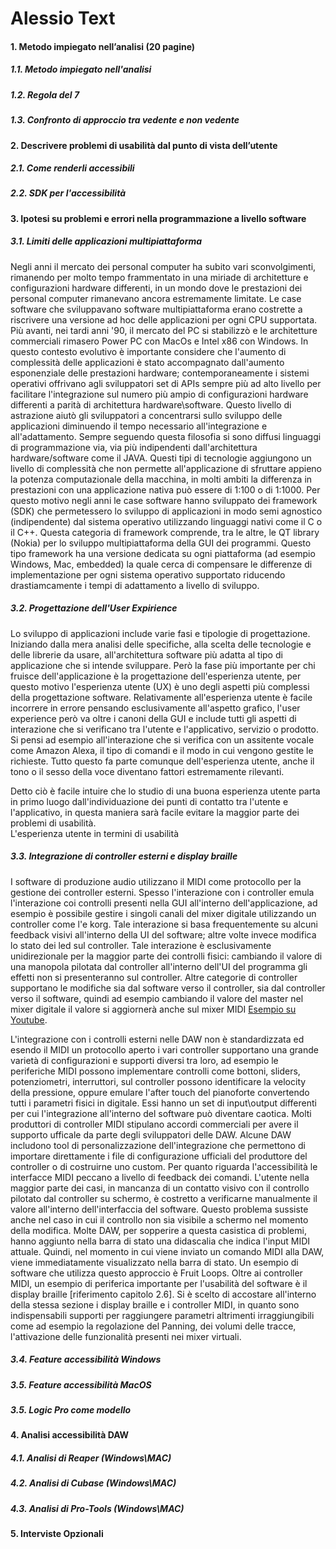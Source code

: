 # Alessio Text

#### 1. Metodo impiegato nell’analisi (20 pagine)
##### 1.1. Metodo impiegato nell'analisi
##### 1.2. Regola del 7
##### 1.3. Confronto di approccio tra vedente e non vedente 

#### 2. Descrivere problemi di usabilità dal punto di vista dell’utente
##### 2.1. Come renderli accessibili
##### 2.2. SDK per l'accessibilità

#### 3. Ipotesi su problemi e errori nella programmazione a livello software
##### 3.1. Limiti delle applicazioni multipiattaforma

Negli anni il mercato dei personal computer ha subito vari sconvolgimenti, rimanendo per molto tempo  frammentato in una miriade di architetture e configurazioni hardware differenti, in un mondo dove le prestazioni dei personal computer rimanevano ancora estremamente limitate. Le case software che sviluppavano software multipiattaforma erano costrette a riscrivere una versione ad hoc delle applicazioni per ogni CPU supportata. Più avanti, nei tardi anni '90, il mercato del PC si stabilizzò e le architetture commerciali rimasero Power PC con MacOs e Intel x86 con Windows. In questo contesto evolutivo  è importante considere che l'aumento di complessità delle applicazioni è stato accompagnato dall'aumento esponenziale delle prestazioni hardware; contemporaneamente i sistemi operativi offrivano agli sviluppatori set di APIs sempre più ad alto livello per facilitare l'integrazione sul numero più ampio di configurazioni hardware differenti a parità di architettura hardware\software. Questo livello di astrazione aiutò gli sviluppatori a concentrarsi sullo sviluppo delle applicazioni diminuendo il tempo necessario all'integrazione e all'adattamento. Sempre seguendo questa filosofia si sono diffusi linguaggi di programmazione via, via più indipendenti dall'architettura hardware/software come il JAVA. Questi tipi di tecnologie aggiungono un livello di complessità che non permette all'applicazione di sfruttare appieno la potenza computazionale della macchina, in molti ambiti la differenza in prestazioni con una applicazione nativa può essere di 1:100 o di 1:1000. Per questo motivo negli anni le case software hanno sviluppato dei framework (SDK) che permetessero lo sviluppo di applicazioni in modo semi agnostico (indipendente) dal sistema operativo utilizzando linguaggi nativi come il C o il C++. Questa categoria di framework comprende, tra le altre, le QT library (Nokia) per lo sviluppo multipiattaforma della GUI dei programmi. Questo tipo framework ha una versione dedicata su ogni piattaforma (ad esempio Windows, Mac, embedded) la quale cerca di compensare le differenze di implementazione per ogni sistema operativo supportato riducendo drastiamcamente i tempi di adattamento a livello di sviluppo.

##### 3.2. Progettazione dell'User Expirience

Lo sviluppo di applicazioni include varie fasi e tipologie di progettazione. Iniziando dalla mera analisi delle specifiche, alla scelta delle tecnologie e delle librerie da usare, all'architettura software più adatta al tipo di applicazione che si intende sviluppare. Però la fase più importante per chi fruisce dell'applicazione è la progettazione dell'esperienza utente, per questo motivo l'esperienza utente (UX) è uno degli aspetti più complessi della progettazione software. Relativamente all'esperienza utente è facile incorrere in errore pensando esclusivamente all'aspetto grafico, l'user experience però va oltre i canoni della GUI e include tutti gli aspetti di interazione che si verificano tra l'utente e l'applicativo, servizio o prodotto. Si pensi ad esempio all'interazione che si verifica con un assitente vocale come Amazon Alexa, il tipo di comandi e il modo in cui vengono gestite le richieste. Tutto questo fa parte comunque dell'esperienza utente, anche il tono o il sesso della voce diventano fattori estremamente rilevanti. 

Detto ciò è facile intuire che lo studio di una buona esperienza utente parta in primo luogo dall'individuazione dei punti di contatto tra l'utente e l'applicativo, in questa maniera sarà facile evitare la maggior parte dei problemi di usabilità.  
L'esperienza utente in termini di usabilità 

##### 3.3. Integrazione di controller esterni e display braille

I software di produzione audio utilizzano il MIDI come protocollo per la gestione dei controller esterni. Spesso l'interazione con i controller emula l'interazione coi controlli presenti nella GUI all'interno dell'applicazione, ad esempio è possibile gestire i singoli canali del mixer digitale utilizzando un controller come l'e korg. Tale interazione  si basa frequentemente su alcuni feedback visivi all'interno della UI del software; altre volte invece modifica lo stato dei led sul controller. Tale interazione è esclusivamente unidirezionale per la maggior parte dei controlli fisici: cambiando il valore di una manopola pilotata dal controller all'interno dell'UI del programma gli effetti non si presenteranno sul controller. Altre categorie di controller supportano le modifiche sia dal software verso il controller, sia dal controller verso il software, quindi ad esempio cambiando il valore del master nel mixer digitale il valore si aggiornerà anche sul mixer MIDI [Esempio su Youtube](https://www.youtube.com/watch?v=fGdWNUQvaYw). 

L'integrazione con i controlli esterni nelle DAW non è standardizzata ed esendo il MIDI un protocollo aperto i vari controller supportano una grande varietà di configurazioni e supporti diversi tra loro, ad esempio le periferiche MIDI possono implementare controlli come bottoni, sliders, potenziometri, interruttori, sul controller possono identificare la velocity della pressione, oppure emulare l'after touch del pianoforte convertendo tutti i parametri fisici in digitale. Essi hanno un set di input\output differenti per cui l'integrazione all'interno del software può diventare caotica. Molti produttori di controller MIDI stipulano accordi commerciali per avere il supporto ufficale da parte degli sviluppatori delle DAW. Alcune DAW includono tool di personalizzazione dell'integrazione che permettono di importare direttamente i file di configurazione ufficiali del produttore del controller o di costruirne uno custom. Per quanto riguarda l'accessibilità le interfacce MIDI peccano a livello di feedback dei comandi. L'utente nella maggior parte dei casi, in mancanza di un contatto visivo con il controllo pilotato dal controller su schermo, è costretto a verificarne manualmente il valore all'interno dell'interfaccia del software. Questo problema sussiste anche nel caso in cui il controllo non sia visibile a schermo nel momento della modifica. Molte DAW, per sopperire a questa casistica di problemi, hanno aggiunto nella barra di stato una didascalia che indica l'input MIDI attuale. Quindi, nel momento in cui viene inviato un comando MIDI alla DAW, viene immediatamente visualizzato nella barra di stato. Un esempio di software che utilizza questo approccio è Fruit Loops. Oltre ai controller MIDI, un esempio di periferica importante per l'usabilità del software è il display braille [riferimento capitolo 2.6].
Si è scelto di accostare all'interno della stessa sezione i display braille e i controller MIDI,  in quanto sono indispensabili supporti per raggiungere parametri altrimenti irraggiungibili come ad esempio la regolazione del Panning, dei volumi delle tracce,   l'attivazione delle funzionalità presenti nei mixer virtuali. 


##### 3.4. Feature accessibilità Windows

##### 3.5. Feature accessibilità MacOS
##### 3.5. Logic Pro come modello

#### 4. Analisi accessibilità DAW
##### 4.1. Analisi di Reaper (Windows\MAC)
##### 4.2. Analisi di Cubase (Windows\MAC)
##### 4.3. Analisi di Pro-Tools (Windows\MAC)

#### 5. Interviste Opzionali
